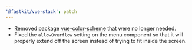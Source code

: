 ```yaml
---
'@fastkit/vue-stack': patch
---
```


- Removed package [vue-color-scheme](https://github.com/dadajam4/fastkit/tree/main/packages/vue-color-scheme) that were no longer needed.
- Fixed the `allowOverflow` setting on the menu component so that it will properly extend off the screen instead of trying to fit inside the screen.
